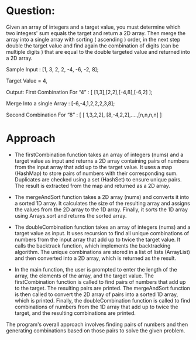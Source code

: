 # Question:

Given an array of integers and a target value, you must determine which two integers' sum
equals the target and return a 2D array. Then merge the array into a single array with sorting (
ascending ) order, in the next step double the target value and find again the combination of
digits (can be multiple digits ) that are equal to the double targeted value and returned into a 2D
array.


Sample Input : [1, 3, 2, 2, -4, -6, -2, 8];

Target Value = 4,

Output: First Combination For “4” : [ [1,3],[2,2],[-4,8],[-6,2] ];

Merge Into a single Array : [-6,-4,1,2,2,2,3,8];

Second Combination For “8” : [ [ 1,3,2,2], [8,-4,2,2],....,[n,n,n,n] ]

# Approach

  - The firstCombination function takes an array of integers (nums) and a target value as input and returns a 2D array containing pairs of numbers from the input array that add up to the target value. It uses a map (HashMap) to store pairs of numbers with their corresponding sum. Duplicates are checked using a set (HashSet) to ensure unique pairs. The result is extracted from the map and returned as a 2D array.

  - The mergeAndSort function takes a 2D array (nums) and converts it into a sorted 1D array. It calculates the size of the resulting array and assigns the values from the 2D array to the 1D array. Finally, it sorts the 1D array using Arrays.sort and returns the sorted array.

  - The doubleCombination function takes an array of integers (nums) and a target value as input. It uses recursion to find all unique combinations of numbers from the input array that add up to twice the target value. It calls the backtrack function, which implements the backtracking algorithm. The unique combinations are stored in a list of lists (ArrayList) and then converted into a 2D array, which is returned as the result.

  - In the main function, the user is prompted to enter the length of the array, the elements of the array, and the target value. The firstCombination function is called to find pairs of numbers that add up to the target. The resulting pairs are printed. The mergeAndSort function is then called to convert the 2D array of pairs into a sorted 1D array, which is printed. Finally, the doubleCombination function is called to find combinations of numbers from the 1D array that add up to twice the target, and the resulting combinations are printed.

The program's overall approach involves finding pairs of numbers and then generating combinations based on those pairs to solve the given problem.




 
